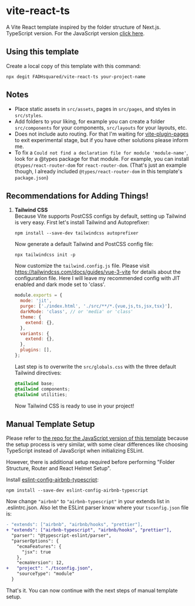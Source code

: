 # vite-react-ts

A Vite React template inspired by the folder structure of Next.js.  
TypeScript version. For the JavaScript version [click here](https://github.com/FADHsquared/vite-react).

## Using this template

Create a local copy of this template with this command:

```
npx degit FADHsquared/vite-react-ts your-project-name
```

## Notes

- Place static assets in `src/assets`, pages in `src/pages`, and styles in `src/styles`.
- Add folders to your liking, for example you can create a folder `src/components` for your components, `src/layouts` for your layouts, etc.
- Does not include auto routing. For that I'm waiting for [vite-plugin-pages](https://github.com/hannoeru/vite-plugin-pages) to exit experimental stage, but if you have other solutions please inform me.
- To fix a `Could not find a declaration file for module 'module-name'`, look for a @types package for that module. For example, you can install `@types/react-router-dom` for `react-router-dom`. (That's just an example though, I already included `@types/react-router-dom` in this template's `package.json`)

## Recommendations for Adding Things!

1. **Tailwind CSS**  
   Because Vite supports PostCSS configs by default, setting up Tailwind is very easy. First let's install Tailwind and Autoprefixer:

   ```
   npm install --save-dev tailwindcss autoprefixer
   ```

   Now generate a default Tailwind and PostCSS config file:

   ```
   npx tailwindcss init -p
   ```

   Now customize the `tailwind.config.js` file. Please visit <https://tailwindcss.com/docs/guides/vue-3-vite> for details about the configuration file. Here I will leave my recommended config with JIT enabled and dark mode set to 'class'.

   ```js
   module.exports = {
     mode: 'jit',
     purge: ['./index.html', './src/**/*.{vue,js,ts,jsx,tsx}'],
     darkMode: 'class', // or 'media' or 'class'
     theme: {
       extend: {},
     },
     variants: {
       extend: {},
     },
     plugins: [],
   };
   ```

   Last step is to overwrite the `src/globals.css` with the three default Tailwind directives:

   ```css
   @tailwind base;
   @tailwind components;
   @tailwind utilities;
   ```

   Now Tailwind CSS is ready to use in your project!

## Manual Template Setup

Please refer to [the repo for the JavaScript version of this template](https://github.com/FADHsquared/vite-react) because the setup process is very similar, with some clear differences like choosing TypeScript instead of JavaScript when initializing ESLint.

However, there is additional setup required before performing "Folder Structure, Router and React Helmet Setup".

Install [eslint-config-airbnb-typescript](https://www.npmjs.com/package/eslint-config-airbnb-typescript):

```
npm install --save-dev eslint-config-airbnb-typescript
```

Now change `"airbnb"` to `"airbnb-typescript"` in your extends list in .eslintrc.json. Also let the ESLint parser know where your `tsconfig.json` file is:

```diff
- "extends": ["airbnb", "airbnb/hooks", "prettier"],
+ "extends": ["airbnb-typescript", "airbnb/hooks", "prettier"],
  "parser": "@typescript-eslint/parser",
  "parserOptions": {
    "ecmaFeatures": {
      "jsx": true
    },
    "ecmaVersion": 12,
+   "project": "./tsconfig.json",
    "sourceType": "module"
  }
```

That's it. You can now continue with the next steps of manual template setup.
